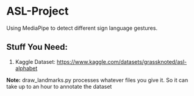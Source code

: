 # ASL-Project
 Using MediaPipe to detect different sign language gestures.

## Stuff You Need:
 1. Kaggle Dataset: https://www.kaggle.com/datasets/grassknoted/asl-alphabet
 
 **Note:** draw_landmarks.py processes whatever files you give it. So it can take up to an hour to annotate the dataset
   
